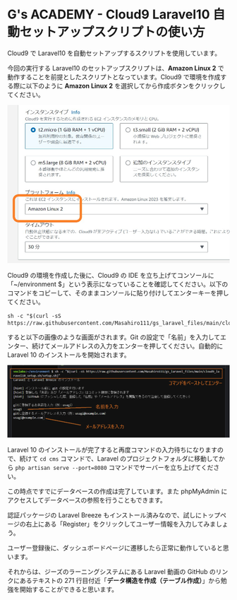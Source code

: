 # G's ACADEMY - Cloud9 Laravel10 自動セットアップスクリプトの使い方

Cloud9 で Laravel10 を自動セットアップするスクリプトを使用しています。

今回の実行する Laravel10 のセットアップスクリプトは、**Amazon Linux 2** で動作することを前提としたスクリプトとなっています。Cloud9 で環境を作成する際に以下のように **Amazon Linux 2** を選択してから作成ボタンをクリックしてください。

![image](./images/select-amazon-linux-2.jpg)

Cloud9 の環境を作成した後に、Cloud9 の IDE を立ち上げてコンソールに「~/environment $」という表示になっていることを確認してください。以下のコマンドをコピーして、そのままコンソールに貼り付けしてエンターキーを押してください。

```command
sh -c "$(curl -sS https://raw.githubusercontent.com/Masahiro111/gs_laravel_files/main/cloud9_laravel10_setup.sh/setup.sh)"
```

すると以下の画像のような画面がされます。Git の設定で「名前」を入力してエンター、続けてメールアドレスの入力をエンターを押してください。自動的に Laravel 10 のインストールを開始されます。

![image](./images/console-test.png)

Laravel 10 のインストールが完了すると再度コマンドの入力待ちになりますので、続けて `cd cms` コマンドで、Laravel のプロジェクトフォルダに移動してから `php artisan serve --port=8080` コマンドでサーバーを立ち上げてください。

この時点ですでにデータベースの作成は完了しています。また phpMyAdmin にアクセスしてデータベースの参照を行うこともできます。

認証パッケージの Laravel Breeze もインストール済みなので、試しにトップページの右上にある「Register」をクリックしてユーザー情報を入力してみましょう。

ユーザー登録後に、ダッシュボードページに遷移したら正常に動作していると思います。

それからは、ジーズのラーニングシステムにある Laravel 動画の GitHub のリンクにあるテキストの 271 行目付近「**データ構造を作成（テーブル作成）**」から勉強を開始することができると思います。
